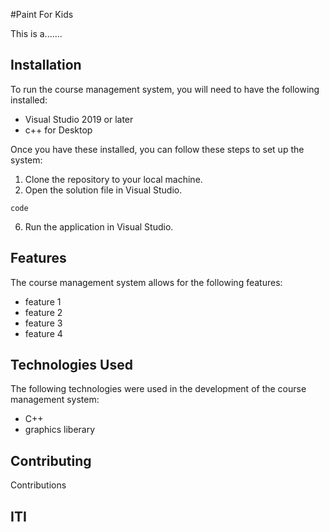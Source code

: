 
#Paint For Kids

This is a.......

## Installation
To run the course management system, you will need to have the following installed:

* Visual Studio 2019 or later
* c++ for Desktop

Once you have these installed, you can follow these steps to set up the system:

1. Clone the repository to your local machine.
2. Open the solution file in Visual Studio.



```
code
```


6. Run the application in Visual Studio.

## Features
The course management system allows for the following features:

* feature 1
* feature 2
* feature 3
* feature 4

## Technologies Used
The following technologies were used in the development of the course management system:

- C++
- graphics liberary


## Contributing
 Contributions 
 
## ITI
